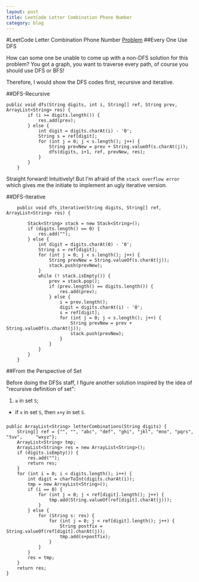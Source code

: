 ```yaml
---
layout: post
title: LeetCode Letter Combination Phone Number
category: blog
---
```

#LeetCode Letter Combination Phone Number
[Problem](http://oj.leetcode.com/problems/letter-combinations-of-a-phone-number/)
##Every One Use DFS

How can some one be unable to come up with a non-DFS solution for this problem? You got a graph, you want to traverse every path, of course you should use DFS or BFS!

Therefore, I would show the DFS codes first, recursive and iterative.

##DFS-Recursive

    public void dfs(String digits, int i, String[] ref, String prev, ArrayList<String> res) {
			if (i >= digits.length()) {
				res.add(prev);
			} else {
				int digit = digits.charAt(i) - '0';
				String s = ref[digit];
				for (int j = 0; j < s.length(); j++) {
					String prevNew = prev + String.valueOf(s.charAt(j));
					dfs(digits, i+1, ref, prevNew, res);
				}
			}
		}
		
Straight forward! Intuitively! But I'm afraid of the `stack overflow error` which gives me the initiate to implement an ugly iterative version.

##DFS-Iterative


		public void dfs_iterative(String digits, String[] ref, ArrayList<String> res) {

			Stack<String> stack = new Stack<String>();
			if (digits.length() == 0) {
				res.add("");
			} else {
				int digit = digits.charAt(0) - '0';
				String s = ref[digit];
				for (int j = 0; j < s.length(); j++) {
					String prevNew = String.valueOf(s.charAt(j));
					stack.push(prevNew);
				}
				while (! stack.isEmpty()) {
					prev = stack.pop();
					if (prev.length() == digits.length()) {
						res.add(prev);
					} else {
						i = prev.length();
						digit = digits.charAt(i) - '0';
						s = ref[digit];
						for (int j = 0; j < s.length(); j++) {
							String prevNew = prev + String.valueOf(s.charAt(j));
							stack.push(prevNew);
						}
					}
				}
			}
		}

##From the Perspective of Set

Before doing the DFSs staff, I figure another solution inspired by the idea of "recursive definition of set":

1. `a` in set `S`;
* if `x` in set `S`, then `x+y` in set `S`.

###  

    public ArrayList<String> letterCombinations(String digits) {
		String[] ref = {"", "", "abc", "def", "ghi", "jkl", "mno", "pqrs", "tuv",     "wxyz"};
		ArrayList<String> tmp;
		ArrayList<String> res = new ArrayList<String>();
		if (digits.isEmpty()) {
			res.add("");
			return res;
		}
		for (int i = 0; i < digits.length(); i++) {
			int digit = charToInt(digits.charAt(i));
			tmp = new ArrayList<String>();
			if (i == 0) {
				for (int j = 0; j < ref[digit].length(); j++) {
					tmp.add(String.valueOf(ref[digit].charAt(j)));
				}
			} else {
				for (String s: res) {
					for (int j = 0; j < ref[digit].length(); j++) {
						String postfix = String.valueOf(ref[digit].charAt(j));
						tmp.add(s+postfix);
					}
				}
			}
			res = tmp;
		}
		return res;
	}